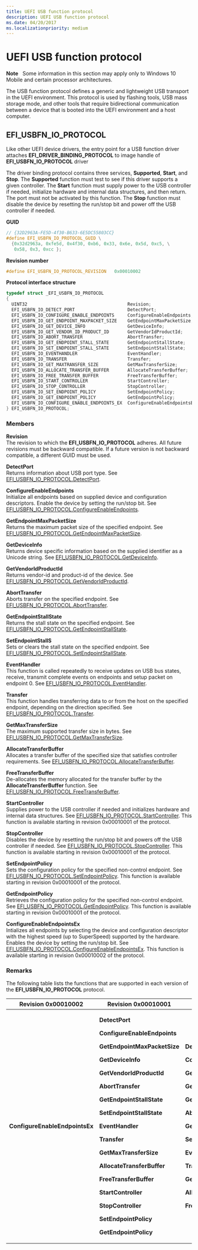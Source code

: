 ```yaml
---
title: UEFI USB function protocol
description: UEFI USB function protocol
ms.date: 04/20/2017
ms.localizationpriority: medium
---
```


# UEFI USB function protocol


**Note**   Some information in this section may apply only to Windows 10 Mobile and certain processor architectures.

 

The USB function protocol defines a generic and lightweight USB transport in the UEFI environment. This protocol is used by flashing tools, USB mass storage mode, and other tools that require bidirectional communication between a device that is booted into the UEFI environment and a host computer.

## EFI\_USBFN\_IO\_PROTOCOL


Like other UEFI device drivers, the entry point for a USB function driver attaches **EFI\_DRIVER\_BINDING\_PROTOCOL** to image handle of **EFI\_USBFN\_IO\_PROTOCOL** driver

The driver binding protocol contains three services, **Supported**, **Start**, and **Stop**. The **Supported** function must test to see if this driver supports a given controller. The **Start** function must supply power to the USB controller if needed, initialize hardware and internal data structures, and then return. The port must not be activated by this function. The **Stop** function must disable the device by resetting the run/stop bit and power off the USB controller if needed.

**GUID**

```cpp
// {32D2963A-FE5D-4f30-B633-6E5DC55803CC}
#define EFI_USBFN_IO_PROTOCOL_GUID \
  {0x32d2963a, 0xfe5d, 0x4f30, 0xb6, 0x33, 0x6e, 0x5d, 0xc5, \
   0x58, 0x3, 0xcc };
```

**Revision number**

```cpp
#define EFI_USBFN_IO_PROTOCOL_REVISION   0x00010002
```

**Protocol interface structure**

```cpp
typedef struct _EFI_USBFN_IO_PROTOCOL 
{
  UINT32                                      Revision;
  EFI_USBFN_IO_DETECT_PORT                    DetectPort;
  EFI_USBFN_IO_CONFIGURE_ENABLE_ENDPOINTS     ConfigureEnableEndpoints;
  EFI_USBFN_IO_GET_ENDPOINT_MAXPACKET_SIZE    GetEndpointMaxPacketSize;
  EFI_USBFN_IO_GET_DEVICE_INFO                GetDeviceInfo;
  EFI_USBFN_IO_GET_VENDOR_ID_PRODUCT_ID       GetVendorIdProductId;
  EFI_USBFN_IO_ABORT_TRANSFER                 AbortTransfer;
  EFI_USBFN_IO_GET_ENDPOINT_STALL_STATE       GetEndpointStallState; 
  EFI_USBFN_IO_SET_ENDPOINT_STALL_STATE       SetEndpointStallState;
  EFI_USBFN_IO_EVENTHANDLER                   EventHandler;
  EFI_USBFN_IO_TRANSFER                       Transfer;
  EFI_USBFN_IO_GET_MAXTRANSFER_SIZE           GetMaxTransferSize;
  EFI_USBFN_IO_ALLOCATE_TRANSFER_BUFFER       AllocateTransferBuffer;
  EFI_USBFN_IO_FREE_TRANSFER_BUFFER           FreeTransferBuffer;
  EFI_USBFN_IO_START_CONTROLLER               StartController;
  EFI_USBFN_IO_STOP_CONTROLLER                StopController;
  EFI_USBFN_IO_SET_ENDPOINT_POLICY            SetEndpointPolicy;
  EFI_USBFN_IO_GET_ENDPOINT_POLICY            GetEndpointPolicy;
  EFI_USBFN_IO_CONFIGURE_ENABLE_ENDPOINTS_EX  ConfigureEnableEndpointsEx;
} EFI_USBFN_IO_PROTOCOL;
```

### Members

<a href="" id="revision"></a>**Revision**  
The revision to which the **EFI\_USBFN\_IO\_PROTOCOL** adheres. All future revisions must be backward compatible. If a future version is not backward compatible, a different GUID must be used.

<a href="" id="detectport"></a>**DetectPort**  
Returns information about USB port type. See [EFI\_USBFN\_IO\_PROTOCOL.DetectPort](efi-usbfn-io-protocoldetectport.md).

<a href="" id="configureenableendpoints"></a>**ConfigureEnableEndpoints**  
Initialize all endpoints based on supplied device and configuration descriptors. Enable the device by setting the run/stop bit. See [EFI\_USBFN\_IO\_PROTOCOL.ConfigureEnableEndpoints](efi-usbfn-io-protocolconfigureenableendpoints.md).

<a href="" id="getendpointmaxpacketsize"></a>**GetEndpointMaxPacketSize**  
Returns the maximum packet size of the specified endpoint. See [EFI\_USBFN\_IO\_PROTOCOL.GetEndpointMaxPacketSize](efi-usbfn-io-protocolgetendpointmaxpacketsize.md).

<a href="" id="getdeviceinfo"></a>**GetDeviceInfo**  
Returns device specific information based on the supplied identifier as a Unicode string. See [EFI\_USBFN\_IO\_PROTOCOL.GetDeviceInfo](efi-usbfn-io-protocolgetdeviceinfo.md).

<a href="" id="getvendoridproductid"></a>**GetVendorIdProductId**  
Returns vendor-id and product-id of the device. See [EFI\_USBFN\_IO\_PROTOCOL.GetVendorIdProductId](efi-usbfn-io-protocolgetvendoridproductid.md).

<a href="" id="aborttransfer"></a>**AbortTransfer**  
Aborts transfer on the specified endpoint. See [EFI\_USBFN\_IO\_PROTOCOL.AbortTransfer](efi-usbfn-io-protocolaborttransfer.md).

<a href="" id="getendpointstallstate"></a>**GetEndpointStallState**  
Returns the stall state on the specified endpoint. See [EFI\_USBFN\_IO\_PROTOCOL.GetEndpointStallState](efi-usbfn-io-protocolgetendpointstallstate.md).

<a href="" id="setendpointstalls"></a>**SetEndpointStallS**  
Sets or clears the stall state on the specified endpoint. See [EFI\_USBFN\_IO\_PROTOCOL.SetEndpointStallState](efi-usbfn-io-protocolsetendpointstallstate.md).

<a href="" id="eventhandler"></a>**EventHandler**  
This function is called repeatedly to receive updates on USB bus states, receive, transmit complete events on endpoints and setup packet on endpoint 0. See [EFI\_USBFN\_IO\_PROTOCOL.EventHandler](efi-usbfn-io-protocoleventhandler.md).

<a href="" id="transfer"></a>**Transfer**  
This function handles transferring data to or from the host on the specified endpoint, depending on the direction specified. See [EFI\_USBFN\_IO\_PROTOCOL.Transfer](efi-usbfn-io-protocoltransfer.md).

<a href="" id="getmaxtransfersize"></a>**GetMaxTransferSize**  
The maximum supported transfer size in bytes. See [EFI\_USBFN\_IO\_PROTOCOL.GetMaxTransferSize](efi-usbfn-io-protocolgetmaxtransfersize.md).

<a href="" id="allocatetransferbuffer"></a>**AllocateTransferBuffer**  
Allocates a transfer buffer of the specified size that satisfies controller requirements. See [EFI\_USBFN\_IO\_PROTOCOL.AllocateTransferBuffer](efi-usbfn-io-protocolallocatetransferbuffer.md).

<a href="" id="freetransferbuffer"></a>**FreeTransferBuffer**  
De-allocates the memory allocated for the transfer buffer by the **AllocateTransferBuffer** function. See [EFI\_USBFN\_IO\_PROTOCOL.FreeTransferBuffer](efi-usbfn-io-protocolfreetransferbuffer.md).

<a href="" id="startcontroller"></a>**StartController**  
Supplies power to the USB controller if needed and initializes hardware and internal data structures. See [EFI\_USBFN\_IO\_PROTOCOL.StartController](efi-usbfn-io-protocolstartcontroller.md). This function is available starting in revision 0x00010001 of the protocol.

<a href="" id="stopcontroller"></a>**StopController**  
Disables the device by resetting the run/stop bit and powers off the USB controller if needed. See [EFI\_USBFN\_IO\_PROTOCOL.StopController](efi-usbfn-io-protocolstopcontroller.md). This function is available starting in revision 0x00010001 of the protocol.

<a href="" id="setendpointpolicy"></a>**SetEndpointPolicy**  
Sets the configuration policy for the specified non-control endpoint. See [EFI\_USBFN\_IO\_PROTOCOL.SetEndpointPolicy](efi-usbfn-io-protocolsetendpointpolicy.md). This function is available starting in revision 0x00010001 of the protocol.

<a href="" id="getendpointpolicy"></a>**GetEndpointPolicy**  
Retrieves the configuration policy for the specified non-control endpoint. See [EFI\_USBFN\_IO\_PROTOCOL.GetEndpointPolicy](efi-usbfn-io-protocolgetendpointpolicy.md). This function is available starting in revision 0x00010001 of the protocol.

<a href="" id="configureenableendpointsex"></a>**ConfigureEnableEndpointsEx**  
Intializes all endpoints by selecting the device and configuration descriptor with the highest speed (up to SuperSpeed) supported by the hardware. Enables the device by setting the run/stop bit. See [EFI\_USBFN\_IO\_PROTOCOL.ConfigureEnableEndpointsEx](efi-usbfn-io-protocol-configureenableendpointsex.md). This function is available starting in revision 0x00010002 of the protocol.

### Remarks

The following table lists the functions that are supported in each version of the **EFI\_USBFN\_IO\_PROTOCOL** protocol.

<table>
<colgroup>
<col width="33%" />
<col width="33%" />
<col width="33%" />
</colgroup>
<thead>
<tr class="header">
<th>Revision 0x00010002</th>
<th>Revision 0x00010001</th>
<th>Revision 0x00010000</th>
</tr>
</thead>
<tbody>
<tr class="odd">
<td><p><strong>ConfigureEnableEndpointsEx</strong></p></td>
<td><p><strong>DetectPort</strong></p>
<p><strong>ConfigureEnableEndpoints</strong></p>
<p><strong>GetEndpointMaxPacketSize</strong></p>
<p><strong>GetDeviceInfo</strong></p>
<p><strong>GetVendorIdProductId</strong></p>
<p><strong>AbortTransfer</strong></p>
<p><strong>GetEndpointStallState</strong></p>
<p><strong>SetEndpointStallState</strong></p>
<p><strong>EventHandler</strong></p>
<p><strong>Transfer</strong></p>
<p><strong>GetMaxTransferSize</strong></p>
<p><strong>AllocateTransferBuffer</strong></p>
<p><strong>FreeTransferBuffer</strong></p>
<p><strong>StartController</strong></p>
<p><strong>StopController</strong></p>
<p><strong>SetEndpointPolicy</strong></p>
<p><strong>GetEndpointPolicy</strong></p></td>
<td><p><strong>DetectPort</strong></p>
<p><strong>ConfigureEnableEndpoints</strong></p>
<p><strong>GetEndpointMaxPacketSize</strong></p>
<p><strong>GetDeviceInfo</strong></p>
<p><strong>GetVendorIdProductId</strong></p>
<p><strong>AbortTransfer</strong></p>
<p><strong>GetEndpointStallState</strong></p>
<p><strong>SetEndpointStallState</strong></p>
<p><strong>EventHandler</strong></p>
<p><strong>Transfer</strong></p>
<p><strong>GetMaxTransferSize</strong></p>
<p><strong>AllocateTransferBuffer</strong></p>
<p><strong>FreeTransferBuffer</strong></p></td>
</tr>
</tbody>
</table>
